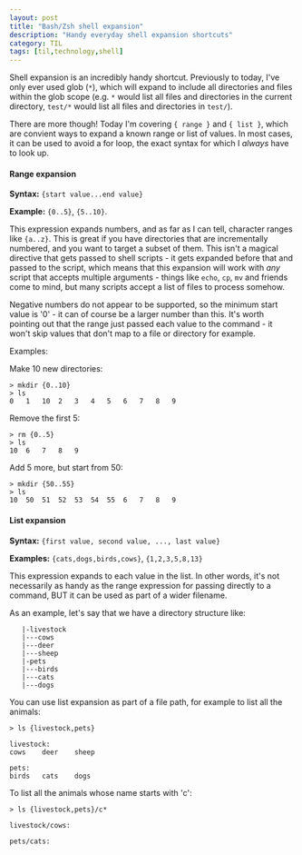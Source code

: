 ```yaml
---
layout: post
title: "Bash/Zsh shell expansion"
description: "Handy everyday shell expansion shortcuts"
category: TIL
tags: [til,technology,shell]
---
```


Shell expansion is an incredibly handy shortcut. Previously to today, I've only ever used glob
(`*`), which will expand to include all directories and files within the glob scope (e.g. `*` would
list all files and directories in the current directory, `test/*` would list all files and
directories in `test/`).

There are more though! Today I'm covering `{ range }` and `{ list }`, which are convient ways to
expand a known range or list of values. In most cases, it can be used to avoid a for loop, the exact
syntax for which I _always_ have to look up.

#### Range expansion

**Syntax:** `{start value...end value}`

**Example:** `{0..5}`, `{5..10}`.

This expression expands numbers, and as far as I can tell, character ranges like `{a..z}`. This is great
if you have directories that are incrementally numbered, and you want to target a subset of them.
This isn't a magical directive that gets passed to shell scripts - it gets expanded before that and
passed to the script, which means that this expansion will work with _any_ script that accepts
multiple arguments - things like `echo`, `cp`, `mv` and friends come to mind, but many scripts
accept a list of files to process somehow. 

Negative numbers do not appear to be supported, so the minimum start value is '0' - it can of course
be a larger number than this. It's worth pointing out that the range just passed each value to the
command - it won't skip values that don't map to a file or directory for example. 

Examples:

Make 10 new directories:

```
> mkdir {0..10}
> ls
0	1	10	2	3	4	5	6	7	8	9
```

Remove the first 5:

```
> rm {0..5}
> ls 
10	6	7	8	9
```

Add 5 more, but start from 50:

```
> mkdir {50..55}
> ls
10	50	51	52	53	54	55	6	7	8	9
```

#### List expansion

**Syntax:** `{first value, second value, ..., last value}`

**Examples:** `{cats,dogs,birds,cows}`, `{1,2,3,5,8,13}`

This expression expands to each value in the list. In other words, it's not necessarily as handy as
the range expression for passing directly to a command, BUT it can be used as part of a wider
filename.

As an example, let's say that we have a directory structure like:

```
   |-livestock
   |---cows
   |---deer
   |---sheep
   |-pets
   |---birds
   |---cats
   |---dogs
```

You can use list expansion as part of a file path, for example to list all the animals:

```
> ls {livestock,pets}

livestock:
cows	deer	sheep

pets:
birds	cats	dogs

```

To list all the animals whose name starts with 'c':

```
> ls {livestock,pets}/c*

livestock/cows:

pets/cats:
```


